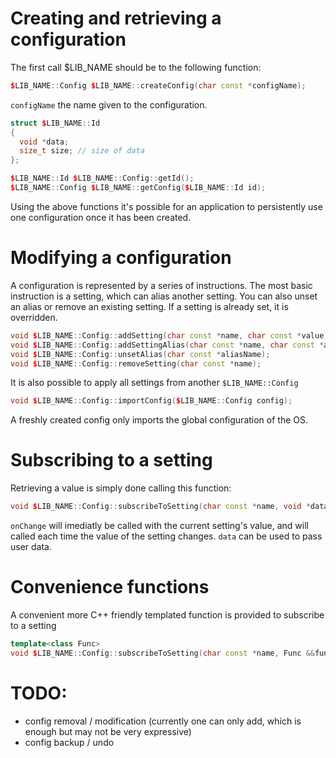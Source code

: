 # Creating and retrieving a configuration

The first call $LIB_NAME should be to the following function:
```cpp
$LIB_NAME::Config $LIB_NAME::createConfig(char const *configName);
```
`configName` the name given to the configuration.

```cpp
struct $LIB_NAME::Id
{
  void *data;
  size_t size; // size of data
};

$LIB_NAME::Id $LIB_NAME::Config::getId();
$LIB_NAME::Config $LIB_NAME::getConfig($LIB_NAME::Id id);
```

Using the above functions it's possible for an application to persistently use one configuration once it has been created.

# Modifying a configuration

A configuration is represented by a series of instructions.
The most basic instruction is a setting, which can alias another setting.
You can also unset an alias or remove an existing setting.
If a setting is already set, it is overridden.
```cpp
void $LIB_NAME::Config::addSetting(char const *name, char const *value);
void $LIB_NAME::Config::addSettingAlias(char const *name, char const *aliasName);
void $LIB_NAME::Config::unsetAlias(char const *aliasName);
void $LIB_NAME::Config::removeSetting(char const *name);
```

It is also possible to apply all settings from another `$LIB_NAME::Config`

```cpp
void $LIB_NAME::Config::importConfig($LIB_NAME::Config config);
```

A freshly created config only imports the global configuration of the OS.

# Subscribing to a setting

Retrieving a value is simply done calling this function:
```cpp
void $LIB_NAME::Config::subscribeToSetting(char const *name, void *data, void (*onChange)(void *data, char const *newValue));
```
`onChange` will imediatly be called with the current setting's value, and will called each time the value of the setting changes.
`data` can be used to pass user data.

# Convenience functions

A convenient more C++ friendly templated function is provided to subscribe to a setting
```cpp
template<class Func>
void $LIB_NAME::Config::subscribeToSetting(char const *name, Func &&func);
```
# TODO:
- config removal / modification (currently one can only add, which is enough but may not be very expressive)
- config backup / undo
